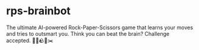 # rps-brainbot
The ultimate AI-powered Rock-Paper-Scissors game that learns your moves and tries to outsmart you. Think you can beat the brain? Challenge accepted. 🧠🤖🪨📃✂️
